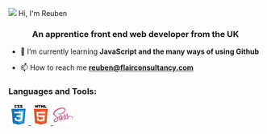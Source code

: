 
<img src="https://media.giphy.com/media/hvRJCLFzcasrR4ia7z/giphy.gif" width="30px">  Hi, I'm Reuben
<h3 align="center">An apprentice front end web developer from the UK</h3>

- 🌱 I’m currently learning **JavaScript and the many ways of using Github**

- 📫 How to reach me **reuben@flairconsultancy.com**

<p align="left">
</p>

<h3 align="left">Languages and Tools:</h3>
<p align="left"> <a href="https://www.w3schools.com/css/" target="_blank" rel="noreferrer"> <img src="https://raw.githubusercontent.com/devicons/devicon/master/icons/css3/css3-original-wordmark.svg" alt="css3" width="40" height="40"/> </a> <a href="https://www.w3.org/html/" target="_blank" rel="noreferrer"> <img src="https://raw.githubusercontent.com/devicons/devicon/master/icons/html5/html5-original-wordmark.svg" alt="html5" width="40" height="40"/> </a> <a href="https://sass-lang.com" target="_blank" rel="noreferrer"> <img src="https://raw.githubusercontent.com/devicons/devicon/master/icons/sass/sass-original.svg" alt="sass" width="40" height="40"/> </a> </p>


